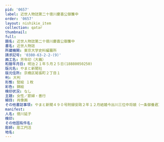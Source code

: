 ```yaml
---
pid: '0657'
label: 近世人物誌第二十徳川慶喜公御簾中
order: '0657'
layout: nishikie_item
collection: qatar
thumbnail: 
full: 
題名: 近世人物誌第二十徳川慶喜公御簾中
書名: 近世人物誌
所蔵機関: 東京大学史料編纂所
請求記号: '0380-63-2-2-(9)'
画工名: 芳年印（大蘓）
和暦年月日: 明治２１年５月２５日(18880050250)
版元名: やまと新聞社
版元住所: 京橋区尾張町２丁目１
判: 大判
形態: 竪絵 １枚
彩色: 錦絵
検印状況: なし
主題: 女性／節婦・善行
細目: 肖像画
その他書誌事項: やまと新聞４９０号附録安政２年１２月結婚今出川三位中将娘（一条御養君）
manifest: 
人名: 徳川延子
検印: 
その他固有件名: 
彫師: 彫工円活
地名: 
---
```

